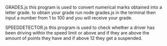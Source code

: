 GRADES.js
this program is used to convert numerical marks obtained into a letter grade.
to obtain your grade run node grades.js in the terminal
then input a number from 1 to 100 and you will receive your grade. 

SPEEDDETECTOR.js
this program is used to check whether a driver has been driving within the speed limit or above and if they are above the amount of points they have and if above 12 they get a suspended.
